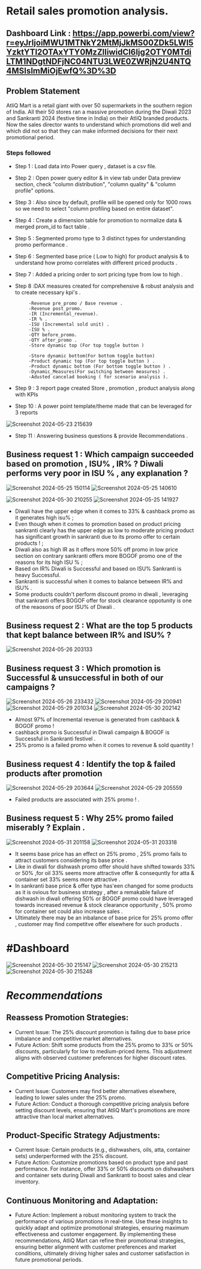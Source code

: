 



#  Retail sales promotion analysis.

## Dashboard Link : https://app.powerbi.com/view?r=eyJrIjoiMWU1MTNkY2MtMjJkMS00ZDk5LWI5YzktYTI2OTAxYTY0MzZlIiwidCI6Ijg2OTY0MTdiLTM1NDgtNDFjNC04NTU3LWE0ZWRjN2U4NTQ4MSIsImMiOjEwfQ%3D%3D

## Problem Statement

AtliQ Mart is a retail giant with over 50 supermarkets in the southern region of India. All their 50 stores ran a massive promotion during the Diwali 2023 and Sankranti 2024 (festive time in India) on their AtliQ branded products. Now the sales director wants to understand which promotions did well and which did not so that they can make informed decisions for their next promotional period.  

### Steps followed 

- Step 1 : Load data into Power query , dataset is a csv file.
- Step 2 : Open power query editor & in view tab under Data preview section, check "column distribution", "column quality" & "column profile" options.
- Step 3 : Also since by default, profile will be opened only for 1000 rows so we need to select "column profiling based on entire dataset".
- Step 4 : Create a dimension table for promotion to normalize data & merged prom_id to fact table .
- Step 5 : Segmented promo type to 3 distinct types for understanding promo performance .
- Step 6 : Segmented base price ( Low to high) for product analysis & to understand how promo correlates with  different priced products .
- Step 7 : Added a pricing order to sort pricing type from low to high . 

           
- Step 8 :DAX measures created for comprehensive & robust analysis and to create necessary kpi's .
           
           -Revenue pre_promo / Base revenue .
           -Revenue post_promo. 
           -IR (Incremental_revenue).
           -IR % .
           -ISU (Incremental sold unit) . 
           -ISU % .
           -QTY before_promo.
           -QTY after_promo .
           -Store dynamic top (For top toggle button )
         
           -Store dynamic bottom(For bottom toggle button)
           -Product dynamic top (For top toggle button ) .
           -Product dynamic bottom (For bottom toggle button ) .
           -Dynamic_Measures(For switching between measures) .
           -Adusted cancelad booking ( for scenario analysis ).

- Step 9 : 3 report page created Store , promotion , product analysis along with KPIs

- Step 10 : A power point template/theme made  that can be leveraged for 3 reports 

 ![Screenshot 2024-05-23 215639](https://github.com/Priash-Rahman/Hotel_booking_-analysis-_Project/assets/155983828/d07f211b-d820-46ef-af6f-81d2dda87c46)

- Step 11 : Answering business questions & provide Recommendations .



## Business request 1 : Which campaign succeeded  based on promotion , ISU% , IR% ? Diwali performs very poor in ISU %  , any explanation ?


![Screenshot 2024-05-25 150114](https://github.com/Priash-Rahman/Promotion_analysis-of-AtliQ_Mart/assets/155983828/2a73d5e5-7989-4271-bdd2-f6321aad1b1c)
![Screenshot 2024-05-25 140610](https://github.com/Priash-Rahman/Promotion_analysis-of-AtliQ_Mart/assets/155983828/78e5a0b6-c805-4223-93b2-1407a80eac35)

![Screenshot 2024-05-30 210255](https://github.com/Priash-Rahman/Promotion_analysis-of-AtliQ_Mart/assets/155983828/fc00cf78-ac7c-4c34-959c-066b6c00f6b5)
![Screenshot 2024-05-25 141927](https://github.com/Priash-Rahman/Promotion_analysis-of-AtliQ_Mart/assets/155983828/d24ab2e4-cd62-4c41-973e-9e278c65e200)

-  Diwali have the upper edge when it comes to 33% & cashback promo as it generates high isu%  ; 
- Even though when it comes to promotion based on product pricing sankranti clearly has the upper edge as  low to moderate pricing product has significant growth in sankranti due to its promo offer to certain products  ! ;
- Diwali also as high IR as it offers more 50% off promo in low price section on contrary 
   sankranti offers more BOGOF promo one of the reasons for its high ISU %  ;
- Based on IR% Diwali is Successful and based on ISU% Sankranti is heavy Successful.
- Sankranti is successful when it comes to balance between IR% and ISU% .
- Some products couldn't perform discount promo in diwali   , leveraging that sankranti offers BOGOF offer  for  stock clearance oppotunity is one of the reaosons of poor ISU% of Diwali .
      

## Business request 2 : What are the top 5 products that kept balance between IR% and ISU% ?
![Screenshot 2024-05-26 203133](https://github.com/Priash-Rahman/Promotion_analysis-of-AtliQ_Mart/assets/155983828/28e9ca64-4046-4af3-9b64-ff86e7bd82b3)




## Business request 3 : Which promotion is Successful & unsuccessful in both of our campaigns  ?
 
![Screenshot 2024-05-26 233432](https://github.com/Priash-Rahman/Promotion_analysis-of-AtliQ_Mart/assets/155983828/f5fcef02-bbd1-47fa-9df4-3be07bb93dfc)
![Screenshot 2024-05-29 200941](https://github.com/Priash-Rahman/Promotion_analysis-of-AtliQ_Mart/assets/155983828/ef8830e2-f30f-438e-8ae2-8f44f384446c)
![Screenshot 2024-05-29 201034](https://github.com/Priash-Rahman/Promotion_analysis-of-AtliQ_Mart/assets/155983828/30dcadad-f5dc-4d23-a24b-2abdd5ae3148)
![Screenshot 2024-05-30 202142](https://github.com/Priash-Rahman/Promotion_analysis-of-AtliQ_Mart/assets/155983828/81c1624a-148c-41e4-b0e5-9a7a57ba2d15)


- Almost 97% of Incremental revenue is generated from cashback & BOGOF promo !
 - cashback promo is Successful in Diwali campaign & BOGOF is Successful in Sankranti festivel .
 - 25% promo is a failed promo when it comes to revenue &  sold quantity !

 
 ## Business request 4 : Identify the top & failed products  after promotion  

 ![Screenshot 2024-05-29 203644](https://github.com/Priash-Rahman/Promotion_analysis-of-AtliQ_Mart/assets/155983828/0df2a8d2-5f50-451c-b4c2-6b3d4b088b93)
![Screenshot 2024-05-29 205559](https://github.com/Priash-Rahman/Promotion_analysis-of-AtliQ_Mart/assets/155983828/d4edaedd-7cf6-44bf-90ae-c6993fa62894)

- Failed products are associated with 25% promo  ! .

## Business request 5 : Why 25% promo failed miserably  ? Explain .
![Screenshot 2024-05-31 201158](https://github.com/Priash-Rahman/Promotion_analysis-of-AtliQ_Mart/assets/155983828/3fa48518-9d9c-49b6-a72c-a9930a492085)
![Screenshot 2024-05-31 203318](https://github.com/Priash-Rahman/Promotion_analysis-of-AtliQ_Mart/assets/155983828/df5deba2-74cf-44c3-b094-160d2cd623a3)




- It seems base price has an effect on 25% promo  , 25% promo fails to attract customers considering its base price .
- Like in diwali for dishwash promo offer should have shifted towards 33% or 50% ,for oil 33% seems more attractive offer & consequntly for atta & container set 33% seems more attractive .
- In sankranti base price & offer type has'een changed for some products as it is ovious for business strategy , after a remakable failure of dishwash  in diwali offering 50% or BOGOF promo could have leveraged towards increased revenue & stock clearance opportunity , 50% promo for container set could also increase sales .
-  Ultimately there may be an inbalance of base price for 25% promo offer , customer may find competitve offer elsewhere for such products .


# #Dashboard
![Screenshot 2024-05-30 215147](https://github.com/Priash-Rahman/Promotion_analysis-of-AtliQ_Mart/assets/155983828/71a59f2f-6a7d-4750-878d-b43b5450b6c2)
![Screenshot 2024-05-30 215213](https://github.com/Priash-Rahman/Promotion_analysis-of-AtliQ_Mart/assets/155983828/d4da65b2-4bb2-4778-bf30-3c1e353cff1b)
![Screenshot 2024-05-30 215248](https://github.com/Priash-Rahman/Promotion_analysis-of-AtliQ_Mart/assets/155983828/ab4585f8-47cb-434a-b9eb-2669dc68d762)

 #  *Recommendations*


## Reassess Promotion Strategies:

* Current Issue: The 25% discount promotion is failing due to base price imbalance and competitive market alternatives.
* Future Action: Shift some products from the 25% promo to 33% or 50% discounts, particularly for low to medium-priced items. This adjustment aligns with observed customer preferences for higher discount rates.
## Competitive Pricing Analysis:

* Current Issue: Customers may find better alternatives elsewhere, leading to lower sales under the 25% promo.
* Future Action: Conduct a thorough competitive pricing analysis before setting discount levels, ensuring that AtliQ Mart's promotions are more attractive than local market alternatives.
## Product-Specific Strategy Adjustments:

* Current Issue: Certain products (e.g., dishwashers, oils, atta, container sets) underperformed with the 25% discount.
* Future Action: Customize promotions based on product type and past performance. For instance, offer 33% or 50% discounts on dishwashers and container sets during Diwali and Sankranti to boost sales and clear inventory.
## Continuous Monitoring and Adaptation:

* Future Action: Implement a robust monitoring system to track the performance of various promotions in real-time. Use these insights to quickly adapt and optimize promotional strategies, ensuring maximum effectiveness and customer engagement.
By implementing these recommendations, AtliQ Mart can refine their promotional strategies, ensuring better alignment with customer preferences and market conditions, ultimately driving higher sales and customer satisfaction in future promotional periods.

